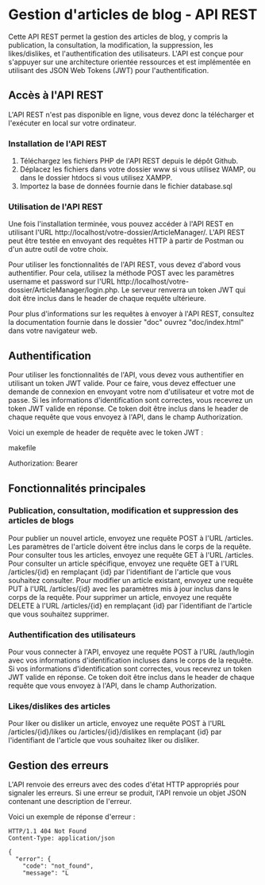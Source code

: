 # Gestion d'articles de blog - API REST

Cette API REST permet la gestion des articles de blog, y compris la publication, la consultation, la modification, la suppression, les likes/dislikes, et l'authentification des utilisateurs. L'API est conçue pour s'appuyer sur une architecture orientée ressources et est implémentée en utilisant des JSON Web Tokens (JWT) pour l'authentification.

## Accès à l'API REST

L'API REST n'est pas disponible en ligne, vous devez donc la télécharger et l'exécuter en local sur votre ordinateur.

### Installation de l'API REST

1. Téléchargez les fichiers PHP de l'API REST depuis le dépôt Github.
2. Déplacez les fichiers dans votre dossier www si vous utilisez WAMP, ou dans le dossier htdocs si vous utilisez XAMPP.
3. Importez la base de données fournie dans le fichier database.sql

### Utilisation de l'API REST

Une fois l'installation terminée, vous pouvez accéder à l'API REST en utilisant l'URL http://localhost/votre-dossier/ArticleManager/.
L'API REST peut être testée en envoyant des requêtes HTTP à partir de Postman ou d'un autre outil de votre choix.

Pour utiliser les fonctionnalités de l'API REST, vous devez d'abord vous authentifier. Pour cela, utilisez la méthode POST avec les paramètres username et password sur l'URL http://localhost/votre-dossier/ArticleManager/login.php. Le serveur renverra un token JWT qui doit être inclus dans le header de chaque requête ultérieure.

Pour plus d'informations sur les requêtes à envoyer à l'API REST, consultez la documentation fournie dans le dossier "doc" ouvrez "doc/index.html" dans votre navigateur web.

## Authentification

Pour utiliser les fonctionnalités de l'API, vous devez vous authentifier en utilisant un token JWT valide. Pour ce faire, vous devez effectuer une demande de connexion en envoyant votre nom d'utilisateur et votre mot de passe. Si les informations d'identification sont correctes, vous recevrez un token JWT valide en réponse. Ce token doit être inclus dans le header de chaque requête que vous envoyez à l'API, dans le champ Authorization.

Voici un exemple de header de requête avec le token JWT :

makefile

Authorization: Bearer <votre-token-JWT>

## Fonctionnalités principales
### Publication, consultation, modification et suppression des articles de blogs

Pour publier un nouvel article, envoyez une requête POST à l'URL /articles. Les paramètres de l'article doivent être inclus dans le corps de la requête. Pour consulter tous les articles, envoyez une requête GET à l'URL /articles. Pour consulter un article spécifique, envoyez une requête GET à l'URL /articles/{id} en remplaçant {id} par l'identifiant de l'article que vous souhaitez consulter. Pour modifier un article existant, envoyez une requête PUT à l'URL /articles/{id} avec les paramètres mis à jour inclus dans le corps de la requête. Pour supprimer un article, envoyez une requête DELETE à l'URL /articles/{id} en remplaçant {id} par l'identifiant de l'article que vous souhaitez supprimer.

### Authentification des utilisateurs

Pour vous connecter à l'API, envoyez une requête POST à l'URL /auth/login avec vos informations d'identification incluses dans le corps de la requête. Si vos informations d'identification sont correctes, vous recevrez un token JWT valide en réponse. Ce token doit être inclus dans le header de chaque requête que vous envoyez à l'API, dans le champ Authorization.

### Likes/dislikes des articles

Pour liker ou disliker un article, envoyez une requête POST à l'URL /articles/{id}/likes ou /articles/{id}/dislikes en remplaçant {id} par l'identifiant de l'article que vous souhaitez liker ou disliker.

## Gestion des erreurs

L'API renvoie des erreurs avec des codes d'état HTTP appropriés pour signaler les erreurs. Si une erreur se produit, l'API renvoie un objet JSON contenant une description de l'erreur.

Voici un exemple de réponse d'erreur :
```
HTTP/1.1 404 Not Found
Content-Type: application/json

{
  "error": {
    "code": "not_found",
    "message": "L
```

